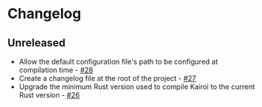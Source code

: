 # Changelog

## Unreleased

- Allow the default configuration file's path to be configured at compilation time - [#28](https://github.com/emerick42/kairoi/pull/28)
- Create a changelog file at the root of the project - [#27](https://github.com/emerick42/kairoi/pull/27)
- Upgrade the minimum Rust version used to compile Kairoi to the current Rust version - [#26](https://github.com/emerick42/kairoi/pull/26)
